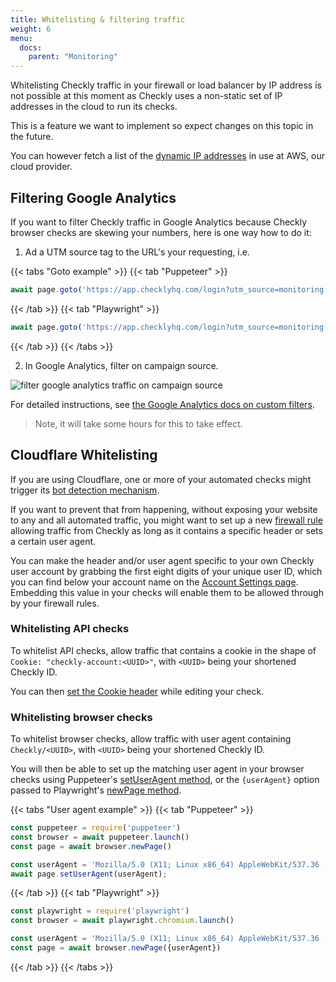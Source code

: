 ```yaml
---
title: Whitelisting & filtering traffic
weight: 6
menu:
  docs:
    parent: "Monitoring"
---
```


Whitelisting Checkly traffic in your firewall or load balancer by IP address is not possible at this moment as Checkly uses a non-static set of IP addresses in the cloud to run its checks.

This is a feature we want to implement so expect changes on this topic in the future.

You can however fetch a list of the [dynamic IP addresses](https://docs.aws.amazon.com/general/latest/gr/aws-ip-ranges.html) in use at AWS, our cloud provider.

## Filtering Google Analytics

If you want to filter Checkly traffic in Google Analytics because Checkly browser checks are skewing your 
numbers, here is one way how to do it:

1. Ad a UTM source tag to the URL's your requesting, i.e.

{{< tabs "Goto example" >}}
{{< tab "Puppeteer" >}}
```js
await page.goto('https://app.checklyhq.com/login?utm_source=monitoring')
 ```
{{< /tab >}}
{{< tab "Playwright" >}}
```js
await page.goto('https://app.checklyhq.com/login?utm_source=monitoring')
 ```
{{< /tab >}}
{{< /tabs >}}

2. In Google Analytics, filter on campaign source.

![filter google analytics traffic on campaign source](/docs/images/monitoring/analytics.png)


For detailed instructions, see [the Google Analytics docs on custom filters](https://support.google.com/analytics/answer/1033162#CustomFilters).

 > Note, it will take some hours for this to take effect.

## Cloudflare Whitelisting

If you are using Cloudflare, one or more of your automated checks might trigger its [bot detection mechanism](https://www.cloudflare.com/learning/bots/what-is-bot-traffic/). 

If you want to prevent that from happening, without exposing your website to any and all automated traffic, you might want to set up a new [firewall rule](https://developers.cloudflare.com/firewall/cf-firewall-rules/) allowing traffic from Checkly as long as it contains a specific header or sets a certain user agent.

You can make the header and/or user agent specific to your own Checkly user account by grabbing the first eight digits of your unique user ID, which you can find below your account name on the [Account Settings page](https://app.checklyhq.com/account/). Embedding this value in your checks will enable them to be allowed through by your firewall rules.

### Whitelisting API checks

To whitelist API checks, allow traffic that contains a cookie in the shape of `Cookie: "checkly-account:<UUID>"`, with `<UUID>` being your shortened Checkly ID. 

You can then [set the Cookie header](https://checklyhq.com/docs/api-checks/request-settings/#headers) while editing your check.

### Whitelisting browser checks

To whitelist browser checks, allow traffic with user agent containing `Checkly/<UUID>`, with `<UUID>` being your shortened Checkly ID. 

You will then be able to set up the matching user agent in your browser checks using 
Puppeteer's [setUserAgent method](https://pptr.dev/#?product=Puppeteer&version=v2.0.0&show=api-pagesetuseragentuseragent),
or the `{userAgent}` option passed to Playwright's [newPage method](https://playwright.dev/#version=v1.4.0&path=docs%2Fapi.md&q=browsernewpageoptions--options-useragent).  

{{< tabs "User agent example" >}}
{{< tab "Puppeteer" >}}
```js
const puppeteer = require('puppeteer')
const browser = await puppeteer.launch()
const page = await browser.newPage()

const userAgent = 'Mozilla/5.0 (X11; Linux x86_64) AppleWebKit/537.36 (KHTML, like Gecko) Chrome/78.0.3904.108 Safari/537.36 Checkly/abcd1234'
await page.setUserAgent(userAgent);
```
{{< /tab >}}
{{< tab "Playwright" >}}
```js
const playwright = require('playwright')
const browser = await playwright.chromium.launch()

const userAgent = 'Mozilla/5.0 (X11; Linux x86_64) AppleWebKit/537.36 (KHTML, like Gecko) Chrome/78.0.3904.108 Safari/537.36 Checkly/abcd1234'
const page = await browser.newPage({userAgent})
```
{{< /tab >}}
{{< /tabs >}}
